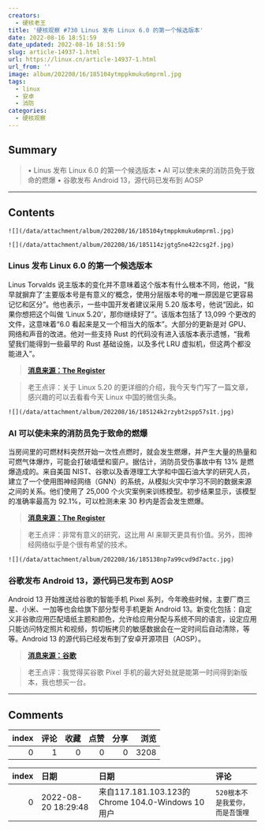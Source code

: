 ```yaml
---
creators:
  - 硬核老王
title: '硬核观察 #730 Linus 发布 Linux 6.0 的第一个候选版本'
date: 2022-08-16 18:51:59
date_updated: 2022-08-16 18:51:59
slug: article-14937-1.html
url: https://linux.cn/article-14937-1.html
url_from: ''
image: album/202208/16/185104ytmppkmuku6mprml.jpg
tags:
  - linux
  - 安卓
  - 消防
categories:
  - 硬核观察
---
```


## Summary

> • Linus 发布 Linux 6.0 的第一个候选版本 • AI 可以使未来的消防员免于致命的燃爆 • 谷歌发布 Android 13，源代码已发布到 AOSP

***

<!-- more -->

## Contents

`![](/data/attachment/album/202208/16/185104ytmppkmuku6mprml.jpg)`

`![](/data/attachment/album/202208/16/185114zjgtg5ne422csg2f.jpg)`

### Linus 发布 Linux 6.0 的第一个候选版本

Linus Torvalds 说主版本的变化并不意味着这个版本有什么根本不同，他说，“我早就摒弃了‘主要版本号是有意义的’概念，使用分层版本号的唯一原因是它更容易记忆和区分”。他也表示，一些中国开发者建议采用 5.20 版本号，他说“因此，如果你想把这个叫做 ‘Linux 5.20’，那你继续好了”。该版本包括了 13,099 个更改的文件，这意味着“6.0 看起来是又一个相当大的版本”。大部分的更新是对 GPU、网络和声音的改进。他对一些支持 Rust 的代码没有进入该版本表示遗憾，“我希望我们能得到一些最早的 Rust 基础设施，以及多代 LRU 虚拟机，但这两个都没能进入”。

> 
> **[消息来源：The Register](https://www.theregister.com/2022/08/15/linux_60_debuts_missing_some/)**
> 
> 
> 

> 
> 老王点评：关于 Linux 5.20 的更详细的介绍，我今天专门写了一篇文章，感兴趣的可以去看看今天 Linux 中国的微信头条。
> 
> 
> 

`![](/data/attachment/album/202208/16/185124k2rzybt2spp57s1t.jpg)`

### AI 可以使未来的消防员免于致命的燃爆

当房间里的可燃材料突然开始一次性点燃时，就会发生燃爆，并产生大量的热量和可燃气体爆炸，可能会打破墙壁和窗户。据估计，消防员受伤事故中有 13% 是燃爆造成的。来自美国 NIST、谷歌以及香港理工大学和中国石油大学的研究人员，建立了一个使用图神经网络（GNN）的系统，从模拟火灾中学习不同的数据来源之间的关系。他们使用了 25,000 个火灾案例来训练模型。初步结果显示，该模型的准确率最高为 92.1%，可以检测未来 30 秒内是否会发生燃爆。

> 
> **[消息来源：The Register](https://www.theregister.com/2022/08/14/ai_firefighter_prediction/)**
> 
> 
> 

> 
> 老王点评：非常有意义的研究，这比用 AI 来聊天更具有价值。另外，图神经网络似乎是个很有希望的技术。
> 
> 
> 

`![](/data/attachment/album/202208/16/185138np7a99cvd9d7actc.jpg)`

### 谷歌发布 Android 13，源代码已发布到 AOSP

Android 13 开始推送给谷歌的智能手机 Pixel 系列，今年晚些时候，主要厂商三星、小米、一加等也会给旗下部分型号手机更新 Android 13。新变化包括：自定义非谷歌应用匹配墙纸主题和颜色，允许给应用分配与系统不同的语言，设定应用只能访问特定照片和视频，剪切板拷贝的敏感数据会在一定时间后自动清除，等等。Android 13 的源代码已经发布到了安卓开源项目（AOSP）。

> 
> **[消息来源：谷歌](https://blog.google/products/android/android-13/)**
> 
> 
> 

> 
> 老王点评：我觉得买谷歌 Pixel 手机的最大好处就是能第一时间得到新版本，我也想买一台。
> 
> 
>

***

## Comments


|   index |   评论 |   收藏 |   点赞 |   分享 |   浏览 |
|--------:|-------:|-------:|-------:|-------:|-------:|
|       0 |      1 |      0 |      0 |      0 |   3208 |

|   index | 日期                | 日期                                               | 评论                            |
|--------:|:--------------------|:---------------------------------------------------|:--------------------------------|
|       0 | 2022-08-20 18:29:48 | 来自117.181.103.123的 Chrome 104.0-Windows 10 用户 | `520根本不是我爱你，而是吾饿哩` |
